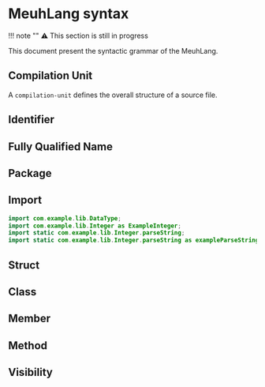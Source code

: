 # MeuhLang syntax

!!! note ""
    :warning: This section is still in progress

This document present the syntactic grammar of the MeuhLang.

## Compilation Unit

A `compilation-unit` defines the overall structure of a source file.

<div class="compilation-unit"></div>

## Identifier
<div class="identifier"></div>

## Fully Qualified Name
<div class="fully-qualified-name"></div>

## Package
<div class="package"></div>

## Import

<div class="import"></div>

```java
import com.example.lib.DataType;
import com.example.lib.Integer as ExampleInteger;
import static com.example.lib.Integer.parseString;
import static com.example.lib.Integer.parseString as exampleParseString;
```

## Struct
<div class="struct"></div>

## Class
<div class="class"></div>

## Member
<div class="member"></div>

## Method
<div class="method"></div>

## Visibility
<div class="visibility"></div>

<link href="railroad-diagrams.css" rel="stylesheet" />
<script src="railroad-diagrams.js" type="text/javascript"></script>
<script src="index.js" type="text/javascript"></script>

